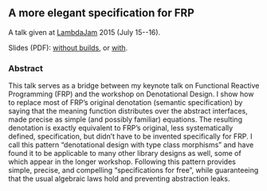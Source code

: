 ## A more elegant specification for FRP

A talk given at [LambdaJam](lambdajam.com) 2015 (July 15--16).

Slides (PDF): [without builds](http://conal.net/talks/more-elegant-frp-lambdajam-2015.pdf), or [with](http://conal.net/talks/more-elegant-frp-lambdajam-2015-with-builds.pdf).

### Abstract

This talk serves as a bridge between my keynote talk on Functional Reactive Programming (FRP) and the workshop on Denotational Design.
I show how to replace most of FRP’s original denotation (semantic specification) by saying that the meaning function distributes over the abstract interfaces, made precise as simple (and possibly familiar) equations.
The resulting denotation is exactly equivalent to FRP’s original, less systematically defined, specification, but didn’t have to be invented specifically for FRP.
I call this pattern “denotational design with type class morphisms” and have found it to be applicable to many other library designs as well, some of which appear in the longer workshop. Following this pattern provides simple, precise, and compelling “specifications for free”, while guaranteeing that the usual algebraic laws hold and preventing abstraction leaks.
